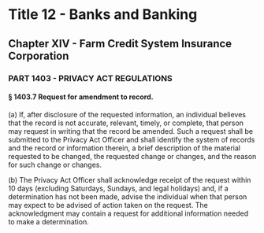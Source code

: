 
# Title 12 - Banks and Banking
## Chapter XIV - Farm Credit System Insurance Corporation
### PART 1403 - PRIVACY ACT REGULATIONS
#### § 1403.7 Request for amendment to record.

(a) If, after disclosure of the requested information, an individual believes that the record is not accurate, relevant, timely, or complete, that person may request in writing that the record be amended. Such a request shall be submitted to the Privacy Act Officer and shall identify the system of records and the record or information therein, a brief description of the material requested to be changed, the requested change or changes, and the reason for such change or changes.

(b) The Privacy Act Officer shall acknowledge receipt of the request within 10 days (excluding Saturdays, Sundays, and legal holidays) and, if a determination has not been made, advise the individual when that person may expect to be advised of action taken on the request. The acknowledgment may contain a request for additional information needed to make a determination.
